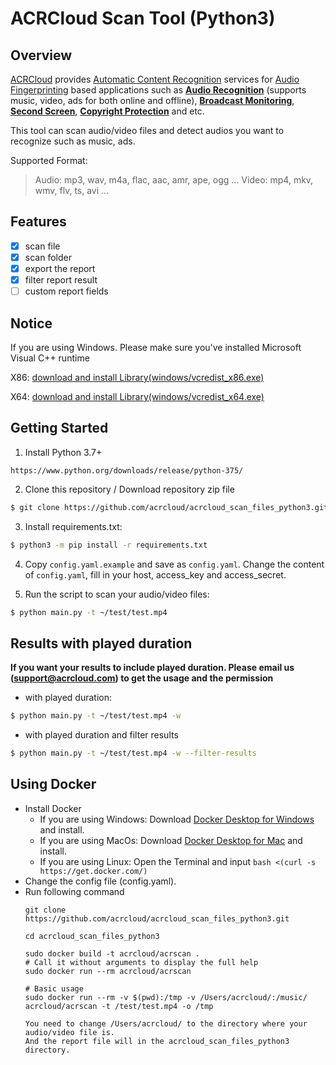 # ACRCloud Scan Tool (Python3)

## Overview
  [ACRCloud](https://www.acrcloud.com/) provides [Automatic Content Recognition](https://www.acrcloud.com/docs/introduction/automatic-content-recognition/) services for [Audio Fingerprinting](https://www.acrcloud.com/docs/introduction/audio-fingerprinting/) based applications such as **[Audio Recognition](https://www.acrcloud.com/music-recognition)** (supports music, video, ads for both online and offline), **[Broadcast Monitoring](https://www.acrcloud.com/broadcast-monitoring)**, **[Second Screen](https://www.acrcloud.com/second-screen-synchronization)**, **[Copyright Protection](https://www.acrcloud.com/copyright-protection-de-duplication)** and etc.<br>
  
  This tool can scan audio/video files and detect audios you want to recognize such as music, ads.

Supported Format:
  
> Audio: mp3, wav, m4a, flac, aac, amr, ape, ogg ...
> Video: mp4, mkv, wmv, flv, ts, avi ...

## Features
-   [x] scan file
-   [x] scan folder
-   [x] export the report
-   [x] filter report result
-   [ ] custom report fields

## Notice

If you are using Windows. Please make sure you've installed Microsoft Visual C++ runtime

X86: [download and install Library(windows/vcredist_x86.exe)](https://www.microsoft.com/en-us/download/details.aspx?id=5555)
 
X64: [download and install Library(windows/vcredist_x64.exe)](https://www.microsoft.com/en-us/download/details.aspx?id=14632)
 

## Getting Started
1. Install Python 3.7+
```
https://www.python.org/downloads/release/python-375/
```

2. Clone this repository / Download repository zip file
```bash
$ git clone https://github.com/acrcloud/acrcloud_scan_files_python3.git
```

3. Install requirements.txt:
```bash
$ python3 -m pip install -r requirements.txt
```


4. Copy `config.yaml.example` and save as `config.yaml`. Change the content of `config.yaml`, fill in your host, access_key and access_secret.


5. Run the script to scan your audio/video files:
```bash
$ python main.py -t ~/test/test.mp4
```

## Results with played duration

**If you want your results to include played duration. Please email us (support@acrcloud.com) to get the usage and the permission**

- with played duration:

```bash
$ python main.py -t ~/test/test.mp4 -w
```
- with played duration and filter results

```bash
$ python main.py -t ~/test/test.mp4 -w --filter-results
```

## Using Docker
- Install Docker 
  - If you are using Windows: Download [Docker Desktop for Windows](https://download.docker.com/win/stable/Docker%20for%20Windows%20Installer.exe) and install.
  - If you are using MacOs: Download [Docker Desktop for Mac](https://download.docker.com/mac/stable/Docker.dmg) and install.
  - If you are using Linux: Open the Terminal and input `bash <(curl -s https://get.docker.com/)`
- Change the config file (config.yaml).
- Run following command 
  ```
  git clone https://github.com/acrcloud/acrcloud_scan_files_python3.git
  
  cd acrcloud_scan_files_python3
  
  sudo docker build -t acrcloud/acrscan .
  # Call it without arguments to display the full help
  sudo docker run --rm acrcloud/acrscan
  
  # Basic usage
  sudo docker run --rm -v $(pwd):/tmp -v /Users/acrcloud/:/music/ acrcloud/acrscan -t /test/test.mp4 -o /tmp
  
  You need to change /Users/acrcloud/ to the directory where your audio/video file is.
  And the report file will in the acrcloud_scan_files_python3 directory.
  
